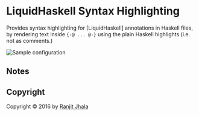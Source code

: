 # LiquidHaskell Syntax Highlighting

Provides syntax highlighting for [LiquidHaskell] annotations in Haskell files,
by rendering text inside `{-@ ... @-}` using the plain Haskell highlights (i.e.
not as comments.)

![Sample configuration]()

## Notes


## Copyright

Copyright &copy; 2016 by [Ranjit Jhala](http://ranjitjhala.github.io) 
